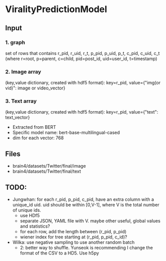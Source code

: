# ViralityPredictionModel

## Input

### 1. graph
set of rows that contains r_pid, r_uid, r_t, p_pid, p_uid, p_t, c_pid, c_uid, c_t (where r=root, p=parent, c=child, pid=post_id, uid=user_id, t=timestamp)

### 2. Image array

(key,value dictionary, created with hdf5 format):  key=r_pid, value={"img(or vid)": image or video_vector}

### 3. Text array

(key,value dictionary, created with hdf5 format):    key=r_pid, value={"text": text_vector}

- Extracted from BERT
- Specific model name: bert-base-multilingual-cased
- dim for each vector: 768

## Files
- brain4/datasets/Twitter/final/image
- brain4/datasets/Twitter/final/text

## TODO:
- Jungwhan: for each r_pid, p_pid, c_pid, have an extra column with a unique_id uid. uid should be within [0,V-1], where V is the total number of unique ids.
  - use HDf5
  - separate JSON, YAML file with V. maybe other useful, global values and statistics?
  - for each row, add the length between (r_pid, p_pid)
  - wiener index for tree starting at (r_pid, p_pid, c_id)?
- Wilka: use negative sampling to use another random batch
  - 2: better way to shuffle. Yunseok is recommending I change the format of the CSV to a HD5. Use h5py
